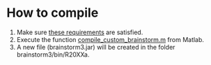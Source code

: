 # How to compile

1. Make sure [these requirements](https://neuroimage.usc.edu/brainstorm/Tutorials/Scripting#How_to_compile_Brainstorm) are satisfied.
2. Execute the function [compile_custom_brainstorm.m](./compile_custom_brainstorm.m) from Matlab.
3. A new file (brainstorm3.jar) will be created in the folder brainstorm3/bin/R20XXa.
